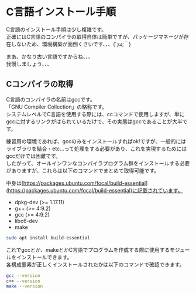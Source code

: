 # C言語インストール手順

C言語のインストール手順は少し複雑です。  
正確にはC言語のコンパイラの取得自体は簡単ですが、パッケージマネージが存在しないため、環境構築が面倒くさいです、、、(´;ω;｀)

まあ、かなり古い言語ですからね、、、  
我慢しましょう、、、


## Cコンパイラの取得

C言語のコンパイラの名前はgccです。  
「GNU Compiler Collection」の略称です。  
システムレベルでC言語を使用する際には、ccコマンドで使用しますが、単にgccに対するリンクがはられているだけで、その実態はgccであることが大半です。  

練習用の環境であれば、gccのみをインストールすればok!ですが、一般的にはライブラリを結合・etc...って処理をする必要があり、これを実現するためにはgccだけでは困難です。  
したがって、オールインワンなコンパイラプログラム群をインストールする必要がありますが、これらは以下のコマンドでまとめて取得可能です。  

中身は[https://packages.ubuntu.com/focal/build-essential](https://packages.ubuntu.com/focal/build-essential)に記載されています。  

- dpkg-dev (>= 1.17.11)
- g++ (>= 4:9.2)
- gcc (>= 4:9.2)
- libc6-dev
- make


```bash
sudo apt install build-essential
```

これでgccとか、makeとかC言語でプログラムを作成する際に使用するモジュールをインストールできます。  
各構成要素が正しくインストールされたかは以下のコマンドで確認できます。  


```bash
gcc --version
c++ --version
make --version
```

